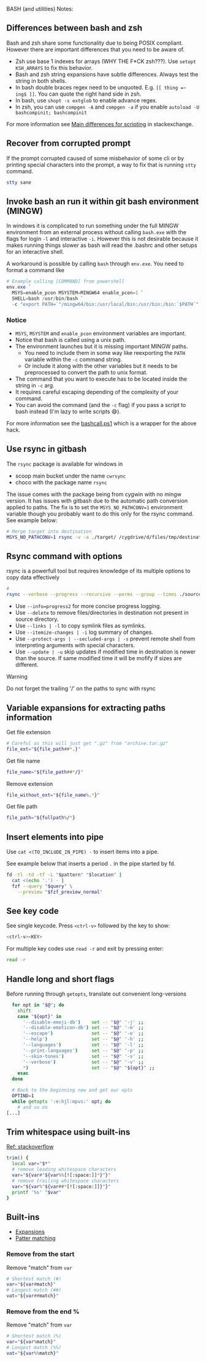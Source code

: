 BASH (and utilities) Notes:

## Differences between bash and zsh

Bash and zsh share some functionality due to being POSIX compliant. However there are important differences that you need to be aware of.

- Zsh use base 1 indexes for arrays (WHY THE F\*CK zsh???). Use `setopt KSH_ARRAYS` to fix this behavior.
- Bash and zsh string expansions have subtle differences. Always test the string in both shells.
- In bash double braces regex need to be unquoted. E.g. `[[ thing =~ ing$ ]]`. You can quote the right hand side in zsh.
- In bash, use `shopt -s extglob` to enable advance regex.
- In zsh, you can use `compgen -A` and `compgen -a` if you enable `autoload -U bashcompinit; bashcompinit`

For more information see [Main differences for scripting](https://apple.stackexchange.com/a/361957) in stackexchange.

## Recover from corrupted prompt

If the prompt corrupted caused of some misbehavior of some cli or by printing special characters into the prompt, a way to fix that is running `stty` command.

```bash
stty sane
```

## Invoke bash an run it within git bash environment (MINGW)

In windows it is complicated to run something under the full MINGW environment from an external process without calling `bash.exe` with the flags for login `-l` and interactive `-i`. However this is not desirable because it makes running things slower as bash will read the .bashrc and other setups for an interactive shell.

A workaround is possible by calling `bash` through `env.exe`. You need to format a command like

```powershell
# Example calling [COMMAND] from powershell
env.exe `
  MSYS=enable_pcon MSYSTEM=MINGW64 enable_pcon=1 `
  SHELL=bash /usr/bin/bash `
  -c "export PATH=`"/mingw64/bin:/usr/local/bin:/usr/bin:/bin:`$PATH`"; [COMMAND]"
```

### Notice

- `MSYS`, `MSYSTEM` and `enable_pcon` environment variables are important.
- Notice that bash is called using a unix path.
- The environment launches but it is missing important MINGW paths.
  - You need to include them in some way like reexporting the `PATH` variable within the `-c` command string.
  - Or include it along with the other variables but it needs to be preprocessed to convert the path to unix format.
- The command that you want to execute has to be located inside the string in `-c` arg.
- It requires careful escaping depending of the complexity of your command.
- You can avoid the command (and the `-c` flag) if you pass a script to bash instead (I'm lazy to write scripts 😅).

For more information see the [bashcall.ps1](../bin/bashcall.ps1) which is a wrapper for the above hack.

## Use rsync in gitbash

The `rsync` package is available for windows in

- scoop main bucket under the name `cwrsync`
- choco with the package name `rsync`

The issue comes with the package being from cygwin with no mingw version.
It has issues with gitbash due to the automatic path conversion applied to paths.
The fix is to set the `MSYS_NO_PATHCONV=1` environment variable though you probably want to do this only for the rsync command.
See example below:

```bash
# Merge target into destination
MSYS_NO_PATHCONV=1 rsync -v -a ./target/ /cygdrive/d/files/tmp/destination/
```

## Rsync command with options

rsync is a powerfull tool but requires knowledge of its multiple options
to copy data effectively

```bash
#
rsync --verbose --progress --recursive --perms --group --times ./source/ ./destination/ # --delete

```

- Use `--info=progress2` for more concise progress logging.
- Use `--delete` to remove files/directories in destination not present in source directory.
- Use `--links | -l` to copy symlink files as symlinks.
- Use `--itemize-changes | -i` log summary of changes.
- Use `--protect-args | --secluded-args | -s` prevent remote shell from interpreting arguments with special characters.
- Use `--update | -u` skip updates if modified time in destination is newer than the source. If same modified time it will be mofify if sizes are different.

> [!WARNING]
> Do not forget the trailing '/' on the paths to sync with rsync

## Variable expansions for extracting paths information

Get file extension

```bash
# Careful as this will just get ".gz" from "archive.tar.gz"
file_ext="${file_path##*.}"
```

Get file name

```bash
file_name="${file_path##*/}"
```

Remove extension

```bash
file_without_ext="${file_name%.*}"
```

Get file path

```bash
file_path="${fullpath%/*}
```

## Insert elements into pipe

Use `cat <(TO_INCLUDE_IN_PIPE) -` to insert items into a pipe.

See example below that inserts a period `.` in the pipe started by fd.

```bash
fd -tl -td -tf -L "$pattern" "$location" |
  cat <(echo '.') - |
  fzf --query "$query" \
    --preview "$fzf_preview_normal"
```

## See key code

See single keycode. Press `<ctrl-v>` followed by the key to show:

```bash
<ctrl-v><KEY>
```

For multiple key codes use `read -r` and exit by pressing enter:

```bash
read -r
```

## Handle long and short flags

Before running through `getopts`, translate out convenient long-versions

```bash
  for opt in "$@"; do
    shift
    case "${opt}" in
      '--disable-emoji-db')    set -- "$@" '-j' ;;
      '--disable-emoticon-db') set -- "$@" '-m' ;;
      '--escape')              set -- "$@" '-e' ;;
      '--help')                set -- "$@" '-h' ;;
      '--languages')           set -- "$@" '-l' ;;
      '--print-languages')     set -- "$@" '-p' ;;
      '--skin-tones')          set -- "$@" '-s' ;;
      '--verbose')             set -- "$@" '-v' ;;
      *)                       set -- "$@" "${opt}" ;;
    esac
  done

  # Back to the beginning now and get our opts
  OPTIND=1
  while getopts ':e:hjl:mpvs:' opt; do
    # and so on
[...]
```

## Trim whitespace using built-ins

[Ref: stackoverflow](https://stackoverflow.com/a/3352015)

```bash
trim() {
  local var="$*"
  # remove leading whitespace characters
  var="${var#"${var%%[![:space:]]*}"}"
  # remove trailing whitespace characters
  var="${var%"${var##*[![:space:]]}"}"
  printf '%s' "$var"
}
```

## Built-ins

- [Expansions](https://www.gnu.org/software/bash/manual/html_node/Shell-Parameter-Expansion.html)
- [Patter matching](https://www.gnu.org/software/bash/manual/html_node/Pattern-Matching.html)

### Remove from the start #

Remove "match" from `var`

```bash
# Shortest match (#)
var="${var#match}"
# Longest match (##)
vat="${var##match}"
```

### Remove from the end %

Remove "match" from `var`

```bash
# Shortest match (%)
var="${var%match}"
# Longest match (%%)
vat="${var%%match}"
```
